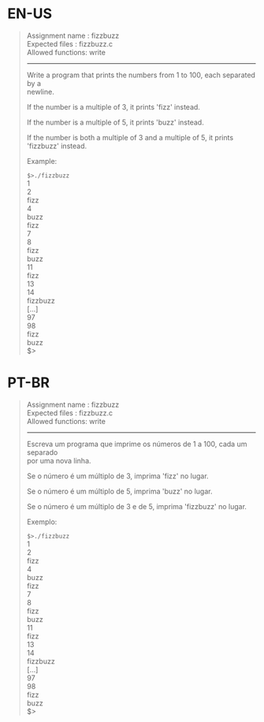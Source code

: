# EN-US

> Assignment name  : fizzbuzz   
> Expected files   : fizzbuzz.c   
> Allowed functions: write   
> 
> --------------------------------------------------------------------------------   
> 
> Write a program that prints the numbers from 1 to 100, each separated by a   
> newline.   
> 
> If the number is a multiple of 3, it prints 'fizz' instead.   
> 
> If the number is a multiple of 5, it prints 'buzz' instead.   
> 
> If the number is both a multiple of 3 and a multiple of 5, it prints 'fizzbuzz' instead.   
> 
> Example:   
> 
> `$>./fizzbuzz`   
> 1   
> 2   
> fizz   
> 4   
> buzz   
> fizz   
> 7   
> 8   
> fizz   
> buzz   
> 11   
> fizz   
> 13   
> 14   
> fizzbuzz   
> [...]   
> 97   
> 98   
> fizz   
> buzz   
> $>

# PT-BR

> Assignment name  : fizzbuzz   
> Expected files   : fizzbuzz.c   
> Allowed functions: write   
> 
> --------------------------------------------------------------------------------   
> 
> Escreva um programa que imprime os números de 1 a 100, cada um separado   
> por uma nova linha.   
> 
> Se o número é um múltiplo de 3, imprima 'fizz' no lugar.   
> 
> Se o número é um múltiplo de 5, imprima 'buzz' no lugar.   
> 
> Se o número é um múltiplo de 3 e de 5, imprima 'fizzbuzz' no lugar.
> 
> Exemplo:   
> 
> `$>./fizzbuzz`   
> 1   
> 2   
> fizz   
> 4   
> buzz   
> fizz   
> 7   
> 8   
> fizz   
> buzz   
> 11   
> fizz   
> 13   
> 14   
> fizzbuzz   
> [...]   
> 97   
> 98   
> fizz   
> buzz   
> $>
